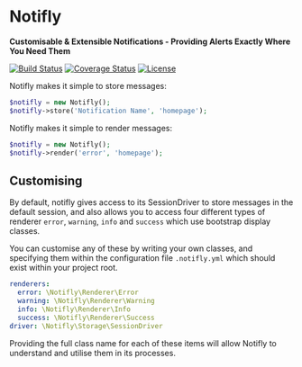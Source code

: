 # Notifly 
__Customisable & Extensible Notifications - Providing Alerts Exactly Where You Need Them__

[![Build Status](https://img.shields.io/travis/danhanly/notifly.svg?style=flat-square)](https://travis-ci.org/danhanly/notifly)
[![Coverage Status](https://img.shields.io/coveralls/danhanly/notifly.svg?style=flat-square)](https://coveralls.io/github/danhanly/notifly)
[![License](https://img.shields.io/github/license/danhanly/notifly.svg?style=flat-square)](http://choosealicense.com/licenses/gpl-2.0/)

Notifly makes it simple to store messages:

```php
$notifly = new Notifly();
$notifly->store('Notification Name', 'homepage');
```

Notifly makes it simple to render messages:

```php
$notifly = new Notifly();
$notifly->render('error', 'homepage');
```

## Customising

By default, notifly gives access to its SessionDriver to store messages in the default session, and also allows you to access four different types of renderer `error`, `warning`, `info` and `success` which use bootstrap display classes.

You can customise any of these by writing your own classes, and specifying them within the configuration file `.notifly.yml` which should exist within your project root.

```yml
renderers:
  error: \Notifly\Renderer\Error
  warning: \Notifly\Renderer\Warning
  info: \Notifly\Renderer\Info
  success: \Notifly\Renderer\Success
driver: \Notifly\Storage\SessionDriver
```

Providing the full class name for each of these items will allow Notifly to understand and utilise them in its processes.
